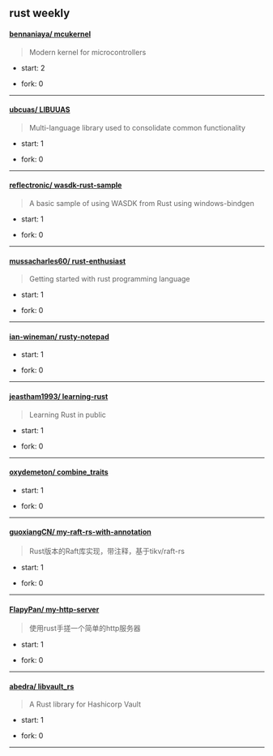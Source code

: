 ## rust weekly

#### [bennaniaya/ mcukernel](https://github.com/bennaniaya/mcukernel)
>  Modern kernel for microcontrollers
+ start: 2
+ fork: 0
---
#### [ubcuas/ LIBUUAS](https://github.com/ubcuas/LIBUUAS)
>  Multi-language library used to consolidate common functionality
+ start: 1
+ fork: 0
---
#### [reflectronic/ wasdk-rust-sample](https://github.com/reflectronic/wasdk-rust-sample)
>  A basic sample of using WASDK from Rust using windows-bindgen
+ start: 1
+ fork: 0
---
#### [mussacharles60/ rust-enthusiast](https://github.com/mussacharles60/rust-enthusiast)
>  Getting started with rust programming language
+ start: 1
+ fork: 0
---
#### [ian-wineman/ rusty-notepad](https://github.com/ian-wineman/rusty-notepad)
>  
+ start: 1
+ fork: 0
---
#### [jeastham1993/ learning-rust](https://github.com/jeastham1993/learning-rust)
>  Learning Rust in public
+ start: 1
+ fork: 0
---
#### [oxydemeton/ combine_traits](https://github.com/oxydemeton/combine_traits)
>  
+ start: 1
+ fork: 0
---
#### [guoxiangCN/ my-raft-rs-with-annotation](https://github.com/guoxiangCN/my-raft-rs-with-annotation)
>  Rust版本的Raft库实现，带注释，基于tikv/raft-rs
+ start: 1
+ fork: 0
---
#### [FlapyPan/ my-http-server](https://github.com/FlapyPan/my-http-server)
>  使用rust手搓一个简单的http服务器
+ start: 1
+ fork: 0
---
#### [abedra/ libvault_rs](https://github.com/abedra/libvault_rs)
>  A Rust library for Hashicorp Vault
+ start: 1
+ fork: 0
---